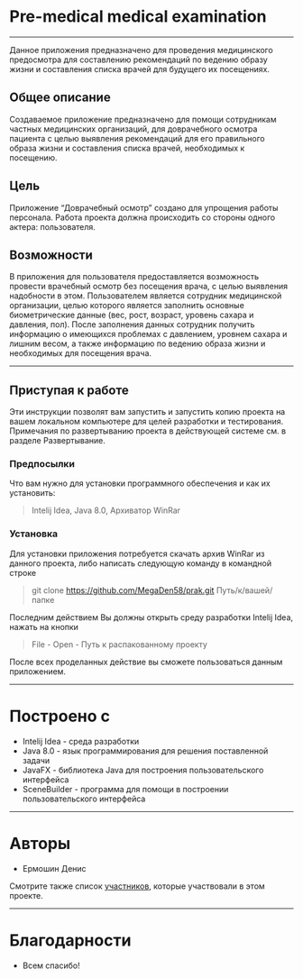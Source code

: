 # Pre-medical medical examination
----
Данное приложения предназначено для проведения медицинского предосмотра для составлению рекомендаций по ведению образу жизни и составления списка врачей для будущего их посещениях.

## Общее описание
Создаваемое приложение предназначено для помощи сотрудникам частных медицинских организаций, для доврачебного осмотра пациента с целью выявления рекомендаций для его правильного образа жизни и составления списка врачей, необходимых к посещению.

## Цель
Приложение “Доврачебный осмотр” создано для упрощения работы персонала. Работа проекта должна происходить со стороны одного актера: пользователя.

## Возможности
В приложения для пользователя предоставляется возможность провести врачебный осмотр без посещения врача, с целью выявления надобности в этом. Пользователем является сотрудник медицинской организации, целью которого является заполнить основные биометрические данные (вес, рост, возраст, уровень сахара и давления, пол). После заполнения данных сотрудник получить информацию о имеющихся проблемах с давлением, уровнем сахара и лишним весом, а также информацию по ведению образа жизни и необходимых для посещения врача.

----

## Приступая к работе
Эти инструкции позволят вам запустить и запустить копию проекта на вашем локальном компьютере для целей разработки и тестирования. Примечания по развертыванию проекта в действующей системе см. в разделе Развертывание.

### Предпосылки
Что вам нужно для установки программного обеспечения и как их установить:

> Intelij Idea, Java 8.0, Архиватор WinRar

### Установка
Для установки приложения потребуется скачать архив WinRar из данного проекта, либо написать следующую команду в командной строке
> git clone https://github.com/MegaDen58/prak.git Путь/к/вашей/папке


Последним действием Вы должны открыть среду разработки Intelij Idea, нажать на кнопки
> File - Open - Путь к распакованному проекту

После всех проделанных действие вы сможете пользоваться данным приложением.

----
# Построено с
- Intelij Idea - среда разработки
- Java 8.0 - язык программирования для решения поставленной задачи
- JavaFX - библиотека Java для построения пользовательского интерфейса
- SceneBuilder - программа для помощи в построении пользовательского интерфейса

----
# Авторы
- Ермошин Денис

Смотрите также список [участников](https://github.com/MegaDen58/prak/graphs/contributors), которые участвовали в этом проекте.

----
# Благодарности
- Всем спасибо!
